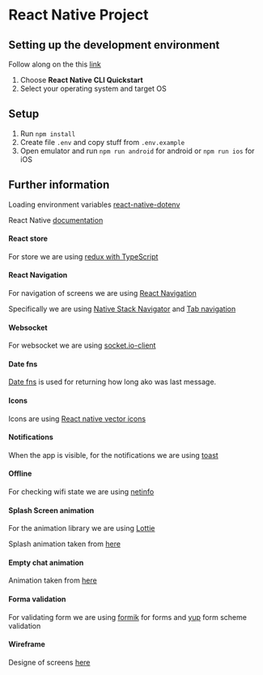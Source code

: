 # React Native Project

## Setting up the development environment

Follow along on the this [link](https://reactnative.dev/docs/environment-setup)

1. Choose **React Native CLI Quickstart**
2. Select your operating system and target OS

## Setup

1. Run `npm install`
2. Create file `.env` and copy stuff from `.env.example`
3. Open emulator and run `npm run android` for android or `npm run ios` for iOS

## Further information

Loading environment variables [react-native-dotenv](https://www.npmjs.com/package/react-native-dotenv)

React Native [documentation](https://reactnative.dev/)

#### React store

For store we are using [redux with TypeScript](https://redux.js.org/usage/usage-with-typescript)

#### React Navigation

For navigation of screens we are using [React Navigation](https://reactnavigation.org/docs/getting-started/)

Specifically we are using [Native Stack Navigator](https://reactnavigation.org/docs/native-stack-navigator/) and [Tab navigation](https://reactnavigation.org/docs/tab-based-navigation)

#### Websocket

For websocket we are using [socket.io-client](https://github.com/socketio/socket.io-client)

#### Date fns

[Date fns](https://date-fns.org/docs/Getting-Started#installation) is used for returning how long ako was last message.

#### Icons

Icons are using [React native vector icons](https://github.com/oblador/react-native-vector-icons)

#### Notifications

When the app is visible, for the notifications we are using [toast](https://github.com/calintamas/react-native-toast-message)

#### Offline

For checking wifi state we are using [netinfo](https://github.com/react-native-netinfo/react-native-netinfo)

#### Splash Screen animation

For the animation library we are using [Lottie](https://github.com/lottie-react-native/lottie-react-native)

Splash animation taken from [here](https://lottiefiles.com/65554-water-splash)

#### Empty chat animation

Animation taken from [here](https://lottiefiles.com/16289-no-comments)

#### Forma validation

For validating form we are using [formik](https://github.com/bamlab/react-native-formik) for forms and [yup](https://github.com/jquense/yup) form scheme validation

#### Wireframe

Designe of screens [here](https://www.figma.com/file/HNEPUxCzjilcApUuSZhSc2/Untitled?node-id=0-1)
